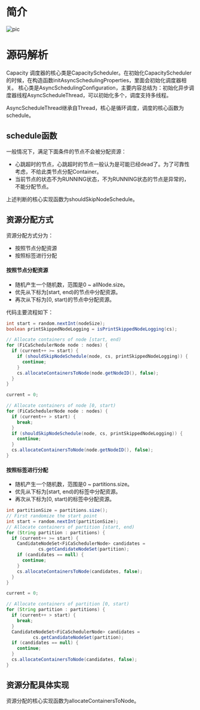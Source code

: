 
# 简介

![pic](https://pan.zeekling.cn/zeekling/hadoop/yarn_00002.png)

# 源码解析

Capacity 调度器的核心类是CapacityScheduler。在初始化CapacityScheduler的时候，在构造函数initAsyncSchedulingProperties，里面会初始化调度器相关。
核心类是AsyncSchedulingConfiguration，主要内容总结为：初始化异步调度器线程AsyncScheduleThread，可以初始化多个，调度支持多线程。

AsyncScheduleThread继承自Thread，核心是循环调度，调度的核心函数为schedule。

## schedule函数

一般情况下，满足下面条件的节点不会被分配资源：
- 心跳超时的节点，心跳超时的节点一般认为是可能已经dead了。为了可靠性考虑，不给此类节点分配Container。
- 当前节点的状态不为RUNNING状态，不为RUNNING状态的节点是异常的，不能分配节点。

上述判断的核心实现函数为shouldSkipNodeSchedule。

## 资源分配方式

资源分配方式分为：
- 按照节点分配资源
- 按照标签进行分配


#### 按照节点分配资源

- 随机产生一个随机数，范围是0 ~ allNode.size。
- 优先从下标为[start, end)的节点中分配资源。
- 再次从下标为[0, start)的节点中分配资源。

代码主要流程如下：
```java
int start = random.nextInt(nodeSize);
boolean printSkippedNodeLogging = isPrintSkippedNodeLogging(cs);

// Allocate containers of node [start, end)
for (FiCaSchedulerNode node : nodes) {
  if (current++ >= start) {
    if (shouldSkipNodeSchedule(node, cs, printSkippedNodeLogging)) {
      continue;
    }
    cs.allocateContainersToNode(node.getNodeID(), false);
  }
}

current = 0;

// Allocate containers of node [0, start)
for (FiCaSchedulerNode node : nodes) {
  if (current++ > start) {
    break;
  }
  if (shouldSkipNodeSchedule(node, cs, printSkippedNodeLogging)) {
    continue;
  }
  cs.allocateContainersToNode(node.getNodeID(), false);
}
```

#### 按照标签进行分配


- 随机产生一个随机数，范围是0 ~ partitions.size。
- 优先从下标为[start, end)的标签中分配资源。
- 再次从下标为[0, start)的标签中分配资源。


```java
int partitionSize = partitions.size();
// First randomize the start point
int start = random.nextInt(partitionSize);
// Allocate containers of partition [start, end)
for (String partition : partitions) {
  if (current++ >= start) {
    CandidateNodeSet<FiCaSchedulerNode> candidates =
            cs.getCandidateNodeSet(partition);
    if (candidates == null) {
      continue;
    }
    cs.allocateContainersToNode(candidates, false);
  }
}

current = 0;

// Allocate containers of partition [0, start)
for (String partition : partitions) {
  if (current++ > start) {
    break;
  }
  CandidateNodeSet<FiCaSchedulerNode> candidates =
          cs.getCandidateNodeSet(partition);
  if (candidates == null) {
    continue;
  }
  cs.allocateContainersToNode(candidates, false);
}
```

## 资源分配具体实现

资源分配的核心实现函数为allocateContainersToNode。





